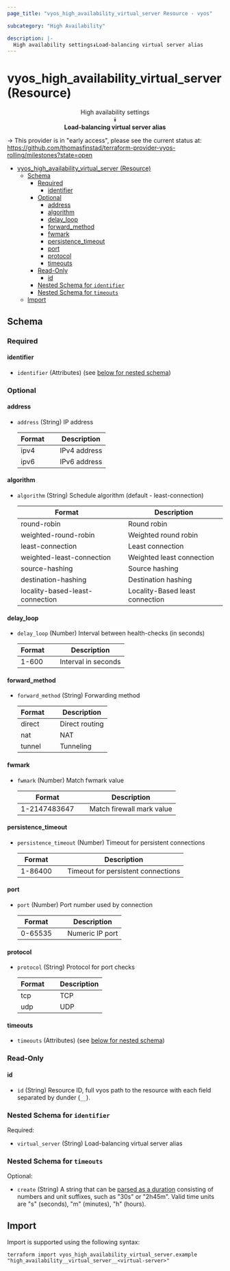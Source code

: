```yaml
---
page_title: "vyos_high_availability_virtual_server Resource - vyos"

subcategory: "High Availability"

description: |-
  High availability settings⯯Load-balancing virtual server alias
---
```


# vyos_high_availability_virtual_server (Resource)
<center>


High availability settings  
⯯  
**Load-balancing virtual server alias**


</center>

-> This provider is in "early access", please see the current status at: https://github.com/thomasfinstad/terraform-provider-vyos-rolling/milestones?state=open

<!--TOC-->

- [vyos_high_availability_virtual_server (Resource)](#vyos_high_availability_virtual_server-resource)
  - [Schema](#schema)
    - [Required](#required)
      - [identifier](#identifier)
    - [Optional](#optional)
      - [address](#address)
      - [algorithm](#algorithm)
      - [delay_loop](#delay_loop)
      - [forward_method](#forward_method)
      - [fwmark](#fwmark)
      - [persistence_timeout](#persistence_timeout)
      - [port](#port)
      - [protocol](#protocol)
      - [timeouts](#timeouts)
    - [Read-Only](#read-only)
      - [id](#id)
    - [Nested Schema for `identifier`](#nested-schema-for-identifier)
    - [Nested Schema for `timeouts`](#nested-schema-for-timeouts)
  - [Import](#import)

<!--TOC-->

<!-- schema generated by tfplugindocs -->
## Schema

### Required

#### identifier
- `identifier` (Attributes) (see [below for nested schema](#nestedatt--identifier))

### Optional

#### address
- `address` (String) IP address

    |  Format  &emsp;|  Description   |
    |----------|----------------|
    |  ipv4    &emsp;|  IPv4 address  |
    |  ipv6    &emsp;|  IPv6 address  |
#### algorithm
- `algorithm` (String) Schedule algorithm (default - least-connection)

    |  Format                           &emsp;|  Description                      |
    |-----------------------------------|-----------------------------------|
    |  round-robin                      &emsp;|  Round robin                      |
    |  weighted-round-robin             &emsp;|  Weighted round robin             |
    |  least-connection                 &emsp;|  Least connection                 |
    |  weighted-least-connection        &emsp;|  Weighted least connection        |
    |  source-hashing                   &emsp;|  Source hashing                   |
    |  destination-hashing              &emsp;|  Destination hashing              |
    |  locality-based-least-connection  &emsp;|  Locality-Based least connection  |
#### delay_loop
- `delay_loop` (Number) Interval between health-checks (in seconds)

    |  Format  &emsp;|  Description          |
    |----------|-----------------------|
    |  1-600   &emsp;|  Interval in seconds  |
#### forward_method
- `forward_method` (String) Forwarding method

    |  Format  &emsp;|  Description     |
    |----------|------------------|
    |  direct  &emsp;|  Direct routing  |
    |  nat     &emsp;|  NAT             |
    |  tunnel  &emsp;|  Tunneling       |
#### fwmark
- `fwmark` (Number) Match fwmark value

    |  Format        &emsp;|  Description                |
    |----------------|-----------------------------|
    |  1-2147483647  &emsp;|  Match firewall mark value  |
#### persistence_timeout
- `persistence_timeout` (Number) Timeout for persistent connections

    |  Format   &emsp;|  Description                         |
    |-----------|--------------------------------------|
    |  1-86400  &emsp;|  Timeout for persistent connections  |
#### port
- `port` (Number) Port number used by connection

    |  Format   &emsp;|  Description      |
    |-----------|-------------------|
    |  0-65535  &emsp;|  Numeric IP port  |
#### protocol
- `protocol` (String) Protocol for port checks

    |  Format  &emsp;|  Description  |
    |----------|---------------|
    |  tcp     &emsp;|  TCP          |
    |  udp     &emsp;|  UDP          |
#### timeouts
- `timeouts` (Attributes) (see [below for nested schema](#nestedatt--timeouts))

### Read-Only

#### id
- `id` (String) Resource ID, full vyos path to the resource with each field separated by dunder (`__`).

<a id="nestedatt--identifier"></a>
### Nested Schema for `identifier`

Required:

- `virtual_server` (String) Load-balancing virtual server alias


<a id="nestedatt--timeouts"></a>
### Nested Schema for `timeouts`

Optional:

- `create` (String) A string that can be [parsed as a duration](https://pkg.go.dev/time#ParseDuration) consisting of numbers and unit suffixes, such as &#34;30s&#34; or &#34;2h45m&#34;. Valid time units are &#34;s&#34; (seconds), &#34;m&#34; (minutes), &#34;h&#34; (hours).

## Import

Import is supported using the following syntax:

```shell
terraform import vyos_high_availability_virtual_server.example "high_availability__virtual_server__<virtual-server>"
```
